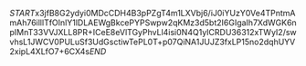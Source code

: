 $START$x3jfB8G2ydyi0MDcCDH4B3pPZgT4m1LXVbj6/iJ0iYUzY0Ve4TPntmAmAh76illlTfOInlY1lDLAEWgBkcePYPSwpw2qKMz3d5bt2I6GIgaIh7XdWGK6npIMnT33VVJXLL8PR+ICeE8eVlTGyPhvLl4isi0N4Q1yICRDU36312xTWyI2/swvhsL1JWCV0PULuSf3UdGsctiwTePL0T+p07QiNA1JUJZ3fxLP15no2dqhUYV2xipL4XLfO7+6CX4s$END$